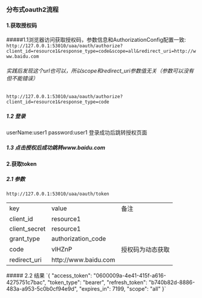 ### 分布式oauth2流程
#### **1.获取授权码**
#####1.1浏览器访问获取授权码，参数信息和AuthorizationConfig配置一致:
`http://127.0.0.1:53010/uaa/oauth/authorize?client_id=resource1&response_type=code&scope=all&redirect_uri=http://www.baidu.com`
###### 实践后发现这个url也可以，所以scope和redirect_uri参数值无关（参数可以没有但不能错误）
`http://127.0.0.1:53010/uaa/oauth/authorize?client_id=resource1&response_type=code`
##### 1.2 登录
userName:user1
password:user1
登录成功后跳转授权页面
##### 1.3 点击授权后成功跳转www.baidu.com
#### **2.获取token**
##### 2.1 参数
`http://127.0.0.1:53010/uaa/oauth/token`
<table>
    <tr>
        <td>key</td><td>value</td><td>备注</td>
    </tr>
    <tr>
        <td>client_id</td><td>resource1</td><td></td>
    </tr>
    <tr>
        <td>client_secret</td><td>resource1</td><td></td>
    </tr>
    <tr>
        <td>grant_type</td><td>authorization_code</td><td></td>
    </tr>
    <tr>
        <td>code</td><td>vlHZnP</td><td>授权码为动态获取</td>
    </tr>
    <tr>
        <td>redirect_uri</td><td>http://www.baidu.com</td><td></td>
    </tr>
</table>
##### 2.2 结果
`{
     "access_token": "0600009a-4e41-415f-a616-4275751c7bac",
     "token_type": "bearer",
     "refresh_token": "b740b82d-8886-483a-a953-5c0b0cf94e9d",
     "expires_in": 7199,
     "scope": "all"
 }`


